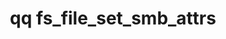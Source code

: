 ---
category: fs
command: fs_file_set_smb_attrs
optional_options:
- alternate: []
  help: File path
  name: --path
  required: false
- alternate: []
  help: File ID
  name: --id
  required: false
- alternate: []
  help: Set ARCHIVE to a boolean-like value (e.g. true, false, yes, no, 1, 0).
  name: --archive
  required: false
- alternate: []
  help: Set COMPRESSED to a boolean-like value (e.g. true, false, yes, no, 1, 0).
  name: --compressed
  required: false
- alternate: []
  help: Set HIDDEN to a boolean-like value (e.g. true, false, yes, no, 1, 0).
  name: --hidden
  required: false
- alternate: []
  help: Set NOT_CONTENT_INDEXED to a boolean-like value (e.g. true, false, yes, no,
    1, 0).
  name: --not-content-indexed
  required: false
- alternate: []
  help: Set READ_ONLY to a boolean-like value (e.g. true, false, yes, no, 1, 0).
  name: --read-only
  required: false
- alternate: []
  help: Set SYSTEM to a boolean-like value (e.g. true, false, yes, no, 1, 0).
  name: --system
  required: false
- alternate: []
  help: Set TEMPORARY to a boolean-like value (e.g. true, false, yes, no, 1, 0).
  name: --temporary
  required: false
- alternate: []
  help: Set OFFLINE to a boolean-like value (e.g. true, false, yes, no, 1, 0).
  name: --offline
  required: false
permalink: /qq-cli-command-guide/fs/fs_file_set_smb_attrs.html
positional_options: []
sidebar: qq_cli_command_reference_sidebar
summary: This section explains how to use the <code>qq fs_file_set_smb_attrs</code>
  command.
synopsis: Change SMB extended attributes on the file
title: qq fs_file_set_smb_attrs
usage: "qq fs_file_set_smb_attrs [-h] (--path PATH | --id ID) [--archive BOOL] [--compressed\
  \ BOOL] [--hidden BOOL] [--not-content-indexed BOOL] [--read-only BOOL] [--system\
  \ BOOL]\n    [--temporary BOOL] [--offline BOOL]"
zendesk_source: qq CLI Command Guide

---